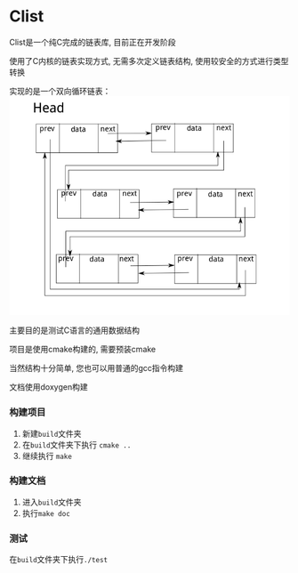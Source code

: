 # Clist

Clist是一个纯C完成的链表库, 目前正在开发阶段

使用了C内核的链表实现方式, 无需多次定义链表结构, 使用较安全的方式进行类型转换

实现的是一个双向循环链表：
![双循环链表](list-2c.png)


主要目的是测试C语言的通用数据结构

项目是使用cmake构建的, 需要预装cmake

当然结构十分简单, 您也可以用普通的gcc指令构建

文档使用doxygen构建

### 构建项目

1. 新建`build`文件夹
2. 在`build`文件夹下执行 `cmake ..`
3. 继续执行 `make`

### 构建文档

1. 进入`build`文件夹
2. 执行`make doc`

### 测试

在`build`文件夹下执行`./test`
